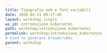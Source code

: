 ```yaml
---
title: Tipografia web e font variabili
date: 2020-04-21 09:27:00
layout: workshop_single
ws_id: introduzione_kubernetes
path: workshop/introduzione_kubernetes
permalink: workshop/introduzione_kubernetes
# Used to generate breadcrumbs
parent: workshop
---
```

